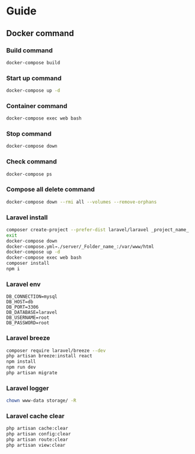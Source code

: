 # Guide

## Docker command

### Build command
```sh
docker-compose build
```

### Start up command
```sh
docker-compose up -d
```

### Container command
```sh
docker-compose exec web bash
```

### Stop command
```sh
docker-compose down
```

### Check command
```sh
docker-compose ps
```

### Compose all delete command
```sh
docker-compose down --rmi all --volumes --remove-orphans
```

### Laravel install
```sh
composer create-project --prefer-dist laravel/laravel _project_name_
exit
docker-compose down
docker-compose.yml→./server/_Folder_name_:/var/www/html
docker-compose up -d
docker-compose exec web bash
composer install
npm i
```

### Laravel env
```env
DB_CONNECTION=mysql
DB_HOST=db
DB_PORT=3306
DB_DATABASE=laravel
DB_USERNAME=root
DB_PASSWORD=root
```

### Laravel breeze
```sh
composer require laravel/breeze --dev
php artisan breeze:install react
npm install
npm run dev
php artisan migrate
```

### Laravel logger
```sh
chown www-data storage/ -R
```

### Laravel cache clear
```sh
php artisan cache:clear
php artisan config:clear
php artisan route:clear
php artisan view:clear
```
